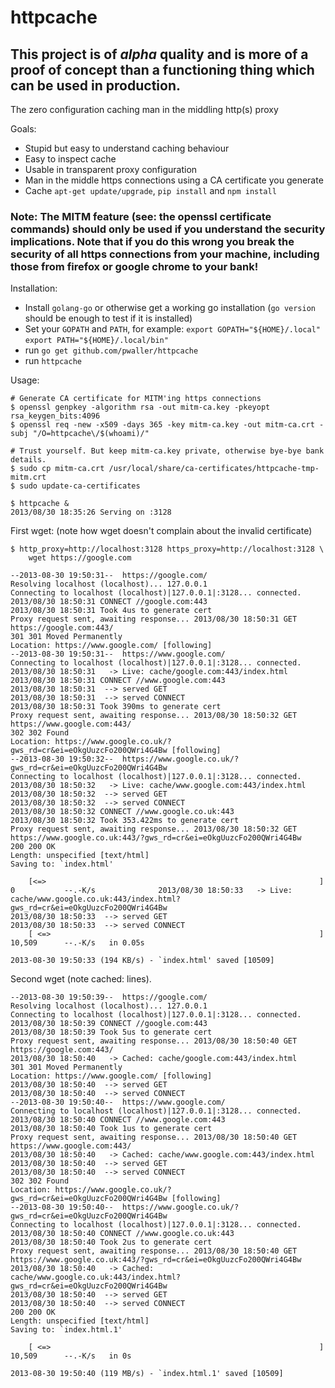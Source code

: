 # httpcache

## This project is of *alpha* quality and is more of a proof of concept than a functioning thing which can be used in production.

The zero configuration caching man in the middling http(s) proxy

Goals:

* Stupid but easy to understand caching behaviour
* Easy to inspect cache
* Usable in transparent proxy configuration
* Man in the middle https connections using a CA certificate you generate
* Cache `apt-get update/upgrade`, `pip install` and `npm install`

### Note: The MITM feature (see: the openssl certificate commands) should only be used if you understand the security implications. Note that if you do this wrong you break the security of all https connections from your machine, including those from firefox or google chrome to your bank!

Installation:

* Install `golang-go` or otherwise get a working go installation
  (`go version` should be enough to test if it is installed)
* Set your `GOPATH` and `PATH`, for example:
  `export GOPATH="${HOME}/.local"`
  `export PATH="${HOME}/.local/bin"`
* run `go get github.com/pwaller/httpcache`
* run `httpcache`

Usage:

	# Generate CA certificate for MITM'ing https connections
	$ openssl genpkey -algorithm rsa -out mitm-ca.key -pkeyopt rsa_keygen_bits:4096
	$ openssl req -new -x509 -days 365 -key mitm-ca.key -out mitm-ca.crt -subj "/O=httpcache\/$(whoami)/"

	# Trust yourself. But keep mitm-ca.key private, otherwise bye-bye bank details.
	$ sudo cp mitm-ca.crt /usr/local/share/ca-certificates/httpcache-tmp-mitm.crt
	$ sudo update-ca-certificates

	$ httpcache &
	2013/08/30 18:35:26 Serving on :3128

First wget: (note how wget doesn't complain about the invalid certificate)

	$ http_proxy=http://localhost:3128 https_proxy=http://localhost:3128 \
		wget https://google.com

	--2013-08-30 19:50:31--  https://google.com/
	Resolving localhost (localhost)... 127.0.0.1
	Connecting to localhost (localhost)|127.0.0.1|:3128... connected.
	2013/08/30 18:50:31 CONNECT //google.com:443
	2013/08/30 18:50:31 Took 4us to generate cert
	Proxy request sent, awaiting response... 2013/08/30 18:50:31 GET https://google.com:443/
	301 301 Moved Permanently
	Location: https://www.google.com/ [following]
	--2013-08-30 19:50:31--  https://www.google.com/
	Connecting to localhost (localhost)|127.0.0.1|:3128... connected.
	2013/08/30 18:50:31   -> Live: cache/google.com:443/index.html
	2013/08/30 18:50:31 CONNECT //www.google.com:443
	2013/08/30 18:50:31  --> served GET
	2013/08/30 18:50:31  --> served CONNECT
	2013/08/30 18:50:31 Took 390ms to generate cert
	Proxy request sent, awaiting response... 2013/08/30 18:50:32 GET https://www.google.com:443/
	302 302 Found
	Location: https://www.google.co.uk/?gws_rd=cr&ei=eOkgUuzcFo200QWri4G4Bw [following]
	--2013-08-30 19:50:32--  https://www.google.co.uk/?gws_rd=cr&ei=eOkgUuzcFo200QWri4G4Bw
	Connecting to localhost (localhost)|127.0.0.1|:3128... connected.
	2013/08/30 18:50:32   -> Live: cache/www.google.com:443/index.html
	2013/08/30 18:50:32  --> served GET
	2013/08/30 18:50:32  --> served CONNECT
	2013/08/30 18:50:32 CONNECT //www.google.co.uk:443
	2013/08/30 18:50:32 Took 353.422ms to generate cert
	Proxy request sent, awaiting response... 2013/08/30 18:50:32 GET https://www.google.co.uk:443/?gws_rd=cr&ei=eOkgUuzcFo200QWri4G4Bw
	200 200 OK
	Length: unspecified [text/html]
	Saving to: `index.html'

	    [<=>                                                             ] 0           --.-K/s              2013/08/30 18:50:33   -> Live: cache/www.google.co.uk:443/index.html?gws_rd=cr&ei=eOkgUuzcFo200QWri4G4Bw
	2013/08/30 18:50:33  --> served GET
	2013/08/30 18:50:33  --> served CONNECT
	    [ <=>                                                            ] 10,509      --.-K/s   in 0.05s   

	2013-08-30 19:50:33 (194 KB/s) - `index.html' saved [10509]

Second wget (note cached: lines).

	--2013-08-30 19:50:39--  https://google.com/
	Resolving localhost (localhost)... 127.0.0.1
	Connecting to localhost (localhost)|127.0.0.1|:3128... connected.
	2013/08/30 18:50:39 CONNECT //google.com:443
	2013/08/30 18:50:39 Took 5us to generate cert
	Proxy request sent, awaiting response... 2013/08/30 18:50:40 GET https://google.com:443/
	2013/08/30 18:50:40   -> Cached: cache/google.com:443/index.html
	301 301 Moved Permanently
	Location: https://www.google.com/ [following]
	2013/08/30 18:50:40  --> served GET
	2013/08/30 18:50:40  --> served CONNECT
	--2013-08-30 19:50:40--  https://www.google.com/
	Connecting to localhost (localhost)|127.0.0.1|:3128... connected.
	2013/08/30 18:50:40 CONNECT //www.google.com:443
	2013/08/30 18:50:40 Took 1us to generate cert
	Proxy request sent, awaiting response... 2013/08/30 18:50:40 GET https://www.google.com:443/
	2013/08/30 18:50:40   -> Cached: cache/www.google.com:443/index.html
	2013/08/30 18:50:40  --> served GET
	2013/08/30 18:50:40  --> served CONNECT
	302 302 Found
	Location: https://www.google.co.uk/?gws_rd=cr&ei=eOkgUuzcFo200QWri4G4Bw [following]
	--2013-08-30 19:50:40--  https://www.google.co.uk/?gws_rd=cr&ei=eOkgUuzcFo200QWri4G4Bw
	Connecting to localhost (localhost)|127.0.0.1|:3128... connected.
	2013/08/30 18:50:40 CONNECT //www.google.co.uk:443
	2013/08/30 18:50:40 Took 2us to generate cert
	Proxy request sent, awaiting response... 2013/08/30 18:50:40 GET https://www.google.co.uk:443/?gws_rd=cr&ei=eOkgUuzcFo200QWri4G4Bw
	2013/08/30 18:50:40   -> Cached: cache/www.google.co.uk:443/index.html?gws_rd=cr&ei=eOkgUuzcFo200QWri4G4Bw
	2013/08/30 18:50:40  --> served GET
	2013/08/30 18:50:40  --> served CONNECT
	200 200 OK
	Length: unspecified [text/html]
	Saving to: `index.html.1'

	    [ <=>                                                            ] 10,509      --.-K/s   in 0s      

	2013-08-30 19:50:40 (119 MB/s) - `index.html.1' saved [10509]


